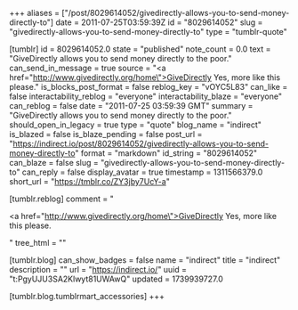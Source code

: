 +++
aliases = ["/post/8029614052/givedirectly-allows-you-to-send-money-directly-to"]
date = 2011-07-25T03:59:39Z
id = "8029614052"
slug = "givedirectly-allows-you-to-send-money-directly-to"
type = "tumblr-quote"

[tumblr]
id = 8029614052.0
state = "published"
note_count = 0.0
text = "GiveDirectly allows you to send money directly to the poor."
can_send_in_message = true
source = "<a href=\"http://www.givedirectly.org/home\">GiveDirectly</a> Yes, more like this please."
is_blocks_post_format = false
reblog_key = "vOYC5L83"
can_like = false
interactability_reblog = "everyone"
interactability_blaze = "everyone"
can_reblog = false
date = "2011-07-25 03:59:39 GMT"
summary = "GiveDirectly allows you to send money directly to the poor."
should_open_in_legacy = true
type = "quote"
blog_name = "indirect"
is_blazed = false
is_blaze_pending = false
post_url = "https://indirect.io/post/8029614052/givedirectly-allows-you-to-send-money-directly-to"
format = "markdown"
id_string = "8029614052"
can_blaze = false
slug = "givedirectly-allows-you-to-send-money-directly-to"
can_reply = false
display_avatar = true
timestamp = 1311566379.0
short_url = "https://tmblr.co/ZY3jby7UcY-a"

[tumblr.reblog]
comment = "<p><a href=\"http://www.givedirectly.org/home\">GiveDirectly</a> Yes, more like this please.</p>"
tree_html = ""

[tumblr.blog]
can_show_badges = false
name = "indirect"
title = "indirect"
description = ""
url = "https://indirect.io/"
uuid = "t:PgyUJU3SA2Klwyt81UWAwQ"
updated = 1739939727.0

[tumblr.blog.tumblrmart_accessories]
+++
